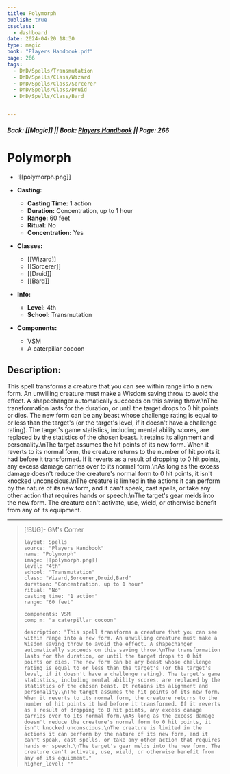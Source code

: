 ```yaml
---
title: Polymorph
publish: true
cssclass:
  - dashboard
date: 2024-04-20 18:30
type: magic
book: "Players Handbook.pdf"
page: 266
tags:
  - DnD/Spells/Transmutation
  - DnD/Spells/Class/Wizard
  - DnD/Spells/Class/Sorcerer
  - DnD/Spells/Class/Druid
  - DnD/Spells/Class/Bard


---
```


##### Back: [[Magic]] || Book: [Players Handbook](https://drive.google.com/drive/folders/1O5bhpYizcIT5xxAoLOuzCRht_PVS7VSG?usp=sharing) || Page: 266

# Polymorph
- ![[polymorph.png]]
- **Casting:**
    - **Casting Time:** 1 action
    - **Duration:** Concentration, up to 1 hour
    - **Range:** 60 feet
    - **Ritual:** No
    - **Concentration:** Yes
- **Classes:**
    - [[Wizard]]
    - [[Sorcerer]]
    - [[Druid]]
    - [[Bard]]

- **Info:**
    - **Level:** 4th
    - **School:** Transmutation
- **Components:**
    - VSM
    - A caterpillar cocoon

## Description:
This spell transforms a creature that you can see within range into a new form. An unwilling creature must make a Wisdom saving throw to avoid the effect. A shapechanger automatically succeeds on this saving throw.\nThe transformation lasts for the duration, or until the target drops to 0 hit points or dies. The new form can be any beast whose challenge rating is equal to or less than the target's (or the target's level, if it doesn't have a challenge rating). The target's game statistics, including mental ability scores, are replaced by the statistics of the chosen beast. It retains its alignment and personality.\nThe target assumes the hit points of its new form. When it reverts to its normal form, the creature returns to the number of hit points it had before it transformed. If it reverts as a result of dropping to 0 hit points, any excess damage carries over to its normal form.\nAs long as the excess damage doesn't reduce the creature's normal form to 0 hit points, it isn't knocked unconscious.\nThe creature is limited in the actions it can perform by the nature of its new form, and it can't speak, cast spells, or take any other action that requires hands or speech.\nThe target's gear melds into the new form. The creature can't activate, use, wield, or otherwise benefit from any of its equipment.



---

> [!BUG]- GM's Corner
>
> ```statblock
> layout: Spells
> source: "Players Handbook"
> name: "Polymorph"
> image: [[polymorph.png]]
> level: "4th"
> school: "Transmutation"
> class: "Wizard,Sorcerer,Druid,Bard"
> duration: "Concentration, up to 1 hour"
> ritual: "No"
> casting_time: "1 action"
> range: "60 feet"
>
> components: VSM
> comp_m: "a caterpillar cocoon"
>
> description: "This spell transforms a creature that you can see within range into a new form. An unwilling creature must make a Wisdom saving throw to avoid the effect. A shapechanger automatically succeeds on this saving throw.\nThe transformation lasts for the duration, or until the target drops to 0 hit points or dies. The new form can be any beast whose challenge rating is equal to or less than the target's (or the target's level, if it doesn't have a challenge rating). The target's game statistics, including mental ability scores, are replaced by the statistics of the chosen beast. It retains its alignment and personality.\nThe target assumes the hit points of its new form. When it reverts to its normal form, the creature returns to the number of hit points it had before it transformed. If it reverts as a result of dropping to 0 hit points, any excess damage carries over to its normal form.\nAs long as the excess damage doesn't reduce the creature's normal form to 0 hit points, it isn't knocked unconscious.\nThe creature is limited in the actions it can perform by the nature of its new form, and it can't speak, cast spells, or take any other action that requires hands or speech.\nThe target's gear melds into the new form. The creature can't activate, use, wield, or otherwise benefit from any of its equipment."
> higher_level: ""
> ```
